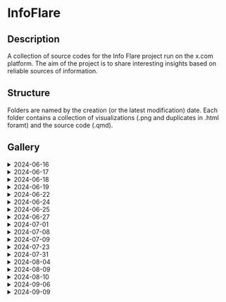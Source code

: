 # InfoFlare

## Description
A collection of source codes for the Info Flare project run on the x.com platform. The aim of the project is to share interesting insights based on reliable sources of information.
                      
## Structure
Folders are named by the creation (or the latest modification) date. Each folder contains a collection of visualizations (.png and duplicates in .html foramt) and the source code (.qmd).

## Gallery 

<details><summary>2024-06-16</summary>
 <img src="2024-06-16/subregion-1.png">
 <img src="2024-06-16/subregion-highlight-1.png">
 <img src="2024-06-16/subregions-countries-highlight-2.png">
 <img src="2024-06-16/yoy-subregion-1.png">
 <img src="2024-06-16/yoy-subregion-2.png">
 </details>
 <details><summary>2024-06-17</summary>
 <img src="2024-06-17/yoy-top20.png">
 </details>
 <details><summary>2024-06-18</summary>
 <img src="2024-06-18/map.jpeg">
 </details>
 <details><summary>2024-06-19</summary>
 <img src="2024-06-19/wroclav_temp.png">
 </details>
 <details><summary>2024-06-22</summary>
 <img src="2024-06-22/france.png">
 </details>
 <details><summary>2024-06-24</summary>
 <img src="2024-06-24/AvgTempEU.png">
 <img src="2024-06-24/AvgTempEUchange.png">
 </details>
 <details><summary>2024-06-25</summary>
 <img src="2024-06-25/AvgThroughtYearEU.png">
 <img src="2024-06-25/TempCountriesEU.png">
 </details>
 <details><summary>2024-06-27</summary>
 <img src="2024-06-27/Hell4YoungEU.png">
 <img src="2024-06-27/Hell4YoungEUTop4.png">
 <img src="2024-06-27/taxesPaidByAge.png">
 </details>
 <details><summary>2024-07-01</summary>
 <img src="2024-07-01/PregnantWmn.png">
 </details>
 <details><summary>2024-07-08</summary>
 <img src="2024-07-08/de-escalation.png">
 <img src="2024-07-08/RussianLosses.png">
 </details>
 <details><summary>2024-07-09</summary>
 </details>
 <details><summary>2024-07-23</summary>
 <img src="2024-07-23/Property Inflation.png">
 </details>
 <details><summary>2024-07-31</summary>
 <img src="2024-07-31/EuropeTrades.png">
 <img src="2024-07-31/InternationalTradingTreeMap.png">
 </details>
 <details><summary>2024-08-04</summary>
 <img src="2024-08-04/DeahToll.png">
 </details>
 <details><summary>2024-08-09</summary>
 <img src="2024-08-09/PLNaturalIncease.png">
 </details>
 <details><summary>2024-08-10</summary>
 </details>
 <details><summary>2024-09-06</summary>
 <img src="2024-09-06/flowers.png">
 </details>
 <details><summary>2024-09-09</summary>
 <img src="2024-09-09/FlightsEU.png">
 </details>

